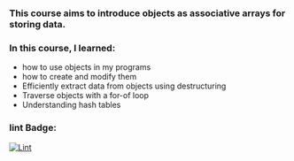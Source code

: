 ### This course aims to introduce objects as associative arrays for storing data.

### In this course, I learned:
- how to use objects in my programs
- how to create and modify them
- Efficiently extract data from objects using destructuring
- Traverse objects with a for-of loop
- Understanding hash tables



### lint Badge:

[![Lint](https://github.com/DamirFM/Objects/workflows/make-lint/badge.svg)](https://github.com/DamirFM/Objects/actions)